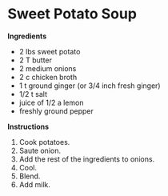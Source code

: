 # Sweet Potato Soup

**Ingredients**

* 2 lbs sweet potato
* 2 T butter
* 2 medium onions
* 2 c chicken broth
* 1 t ground ginger (or 3/4 inch fresh ginger)
* 1/2 t salt
* juice of 1/2 a lemon
* freshly ground pepper

**Instructions**

1. Cook potatoes. 
2. Saute onion. 
3. Add the rest of the ingredients to onions. 
4. Cool. 
5. Blend. 
6. Add milk. 
